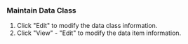  ### Maintain Data Class
1. Click "Edit" to modify the data class information.
2. Click "View" - "Edit" to modify the data item information.

